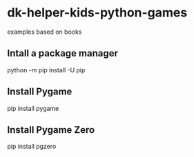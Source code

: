 # dk-helper-kids-python-games   

examples based on books

## Intall a package manager
python -m pip install -U pip

## Install Pygame
pip install pygame

## Install Pygame Zero
pip install pgzero

